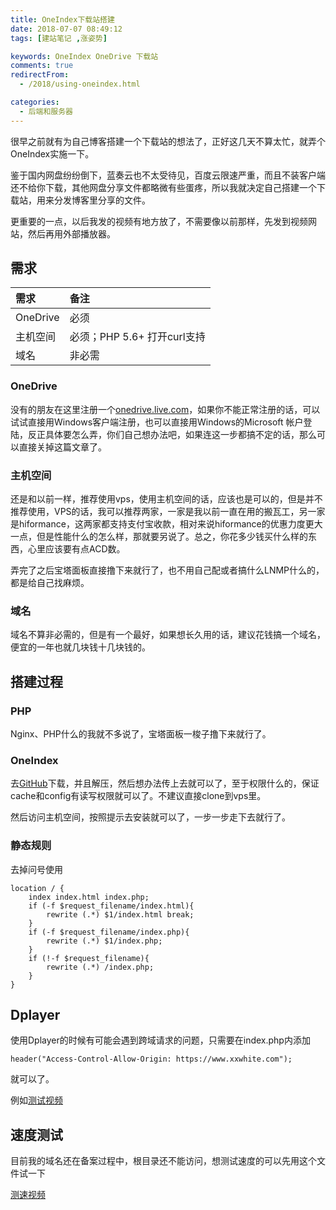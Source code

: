 ```yaml
---
title: OneIndex下载站搭建
date: 2018-07-07 08:49:12
tags: [建站笔记 ,涨姿势]

keywords: OneIndex OneDrive 下载站
comments: true
redirectFrom:
  - /2018/using-oneindex.html

categories:
  - 后端和服务器
---
```


很早之前就有为自己博客搭建一个下载站的想法了，正好这几天不算太忙，就弄个OneIndex实施一下。

<!-- more -->

鉴于国内网盘纷纷倒下，蓝奏云也不太受待见，百度云限速严重，而且不装客户端还不给你下载，其他网盘分享文件都略微有些蛋疼，所以我就决定自己搭建一个下载站，用来分发博客里分享的文件。

更重要的一点，以后我发的视频有地方放了，不需要像以前那样，先发到视频网站，然后再用外部播放器。

## 需求

|   需求    |  备注    |
|:-------|:--------|
|   OneDrive    |   必须  |
|   主机空间    |   必须；PHP 5.6+ 打开curl支持    |
|   域名    |   非必需 |

### OneDrive

没有的朋友在这里注册一个[onedrive.live.com](https://onedrive.live.com?invref=6d31d88d0e039653&invscr=90)，如果你不能正常注册的话，可以试试直接用Windows客户端注册，也可以直接用Windows的Microsoft 帐户登陆，反正具体要怎么弄，你们自己想办法吧，如果连这一步都搞不定的话，那么可以直接关掉这篇文章了。

### 主机空间

还是和以前一样，推荐使用vps，使用主机空间的话，应该也是可以的，但是并不推荐使用，VPS的话，我可以推荐两家，一家是我以前一直在用的搬瓦工，另一家是hiformance，这两家都支持支付宝收款，相对来说hiformance的优惠力度更大一点，但是性能什么的怎么样，那就要另说了。总之，你花多少钱买什么样的东西，心里应该要有点ACD数。

弄完了之后宝塔面板直接撸下来就行了，也不用自己配或者搞什么LNMP什么的，都是给自己找麻烦。

### 域名

域名不算非必需的，但是有一个最好，如果想长久用的话，建议花钱搞一个域名，便宜的一年也就几块钱十几块钱的。

## 搭建过程

### PHP

Nginx、PHP什么的我就不多说了，宝塔面板一梭子撸下来就行了。

### OneIndex

去[GitHub](https://github.com/donwa/oneindex)下载，并且解压，然后想办法传上去就可以了，至于权限什么的，保证cache和config有读写权限就可以了。不建议直接clone到vps里。

然后访问主机空间，按照提示去安装就可以了，一步一步走下去就行了。

### 静态规则

去掉问号使用

```
location / {
	index index.html index.php; 
	if (-f $request_filename/index.html){ 
		rewrite (.*) $1/index.html break; 
	} 
	if (-f $request_filename/index.php){ 
		rewrite (.*) $1/index.php; 
	} 
	if (!-f $request_filename){ 
		rewrite (.*) /index.php; 
	} 
}
```

## Dplayer

使用Dplayer的时候有可能会遇到跨域请求的问题，只需要在index.php内添加
```
header("Access-Control-Allow-Origin: https://www.xxwhite.com");
```
就可以了。

例如[测试视频](https://www.xxwhite.com/2017/VideoTest.html)

## 速度测试

目前我的域名还在备案过程中，根目录还不能访问，想测试速度的可以先用这个文件试一下

[测速视频](https://dl.sm9.top/Video/2018/%E6%8E%98%E5%9C%B0%E6%B1%82%E5%8D%87_x264.mp4)





